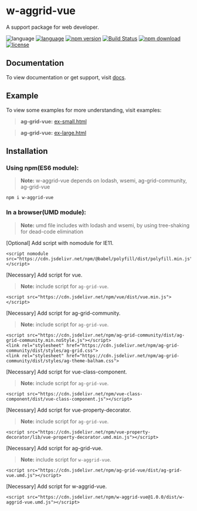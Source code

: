 # w-aggrid-vue
A support package for web developer.

![language](https://img.shields.io/badge/language-Javascript-orange.svg) [![language](https://img.shields.io/badge/vue-2.x-brightgreen.svg)](https://github.com/vuejs/vue) [![npm version](http://img.shields.io/npm/v/w-aggrid-vue.svg?style=flat)](https://npmjs.org/package/w-aggrid-vue) [![Build Status](https://travis-ci.org/yuda-lyu/w-aggrid-vue.svg?branch=master)](https://travis-ci.org/yuda-lyu/w-aggrid-vue) [![npm download](https://img.shields.io/npm/dt/w-aggrid-vue.svg)](https://npmjs.org/package/w-aggrid-vue) [![license](https://img.shields.io/npm/l/w-aggrid-vue.svg?style=flat)](https://npmjs.org/package/w-aggrid-vue)

## Documentation
To view documentation or get support, visit [docs](https://yuda-lyu.github.io/w-aggrid-vue/module-WAgGridVue.html).

## Example
To view some examples for more understanding, visit examples:
> **ag-grid-vue:** [ex-small.html](https://yuda-lyu.github.io/w-aggrid-vue/examples/ex-small.html)

> **ag-grid-vue:** [ex-large.html](https://yuda-lyu.github.io/w-aggrid-vue/examples/ex-large.html)

## Installation
### Using npm(ES6 module):
> **Note:** w-aggrid-vue depends on lodash, wsemi, ag-grid-community, ag-grid-vue
```alias
npm i w-aggrid-vue
```

### In a browser(UMD module):
> **Note:** umd file includes with lodash and wsemi, by using tree-shaking for dead-code elimination

[Optional] Add script with nomodule for IE11.
```alias
<script nomodule src="https://cdn.jsdelivr.net/npm/@babel/polyfill/dist/polyfill.min.js"></script>
```
[Necessary] Add script for vue.
> **Note:** include script for `ag-grid-vue`.
```alias
<script src="https://cdn.jsdelivr.net/npm/vue/dist/vue.min.js"></script>
```
[Necessary] Add script for ag-grid-community.
> **Note:** include script for `ag-grid-vue`.
```alias
<script src="https://cdn.jsdelivr.net/npm/ag-grid-community/dist/ag-grid-community.min.noStyle.js"></script>
<link rel="stylesheet" href="https://cdn.jsdelivr.net/npm/ag-grid-community/dist/styles/ag-grid.css">
<link rel="stylesheet" href="https://cdn.jsdelivr.net/npm/ag-grid-community/dist/styles/ag-theme-balham.css">
```
[Necessary] Add script for vue-class-component.
> **Note:** include script for `ag-grid-vue`.
```alias
<script src="https://cdn.jsdelivr.net/npm/vue-class-component/dist/vue-class-component.js"></script>
```
[Necessary] Add script for vue-property-decorator.
> **Note:** include script for `ag-grid-vue`.
```alias
<script src="https://cdn.jsdelivr.net/npm/vue-property-decorator/lib/vue-property-decorator.umd.min.js"></script>
```
[Necessary] Add script for ag-grid-vue.
> **Note:** include script for `w-aggrid-vue`.
```alias
<script src="https://cdn.jsdelivr.net/npm/ag-grid-vue/dist/ag-grid-vue.umd.js"></script>
```
[Necessary] Add script for w-aggrid-vue.
```alias
<script src="https://cdn.jsdelivr.net/npm/w-aggrid-vue@1.0.0/dist/w-aggrid-vue.umd.js"></script>
```
